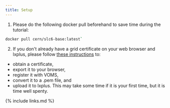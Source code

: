 ```yaml
---
title: Setup
---
```


1. Please do the following docker pull beforehand to save time during the tutorial:
~~~bash
docker pull cern/slc6-base:latest`
~~~

2. If you don't already have a grid certificate on your web browser and lxplus, please follow [these instructions](https://www.racf.bnl.gov/docs/howto/grid/installcert) to:
  * obtain a certificate,
  * export it to your browser,
  * register it with VOMS,
  * convert it to a .pem file, and
  * upload it to lxplus.
This may take some time if it is your first time, but it is time well spenty.

{% include links.md %}
